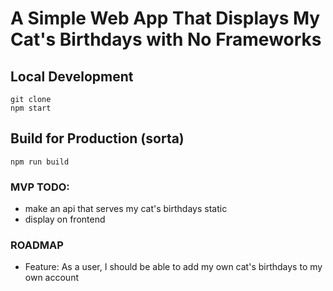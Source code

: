# A Simple Web App That Displays My Cat's Birthdays with No Frameworks

## Local Development

```
git clone
npm start
```

## Build for Production (sorta)

```
npm run build
```

### MVP TODO:

- make an api that serves my cat's birthdays static
- display on frontend

### ROADMAP

- Feature: As a user, I should be able to add my own cat's birthdays to my own account
